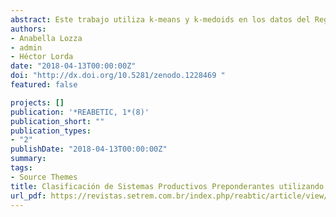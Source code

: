 ```yaml
---
abstract: Este trabajo utiliza k-means y k-medoids en los datos del Registro Provincial Agropecuario de la microrregión 5 (La Pampa) del año 2014 para obtener sistemas productivos preponderantes. K-medoids arrojó los mejores resultados encontrando dos grupos con un índice de estabilidad > 0.78. Estos grupos representan un sistema de cría- recría bovin a sobre pastizal natural y otro de cría-recría bovina sobre pastizal natural y forrajeras cultivadas. Las emisiones de ambos grupos son similares, siendo bovinos el de mayor aporte con las vacas explicando el 75% dentro de esta categoría. El detalle logrado por grupo permitirá mejorar el cálculo de emisiones incorporando el componente agrícola en futuros trabajos. 
authors:
- Anabella Lozza
- admin
- Héctor Lorda
date: "2018-04-13T00:00:00Z"
doi: "http://dx.doi.org/10.5281/zenodo.1228469 "
featured: false

projects: []
publication: '*REABETIC, 1*(8)'
publication_short: ""
publication_types:
- "2"
publishDate: "2018-04-13T00:00:00Z"
summary: 
tags:
- Source Themes
title: Clasificación de Sistemas Productivos Preponderantes utilizando técnicas de agrupamiento para la estimación de emisiones de Gases de Efecto Invernadero 
url_pdf: https://revistas.setrem.com.br/index.php/reabtic/article/view/295/132
---
```

